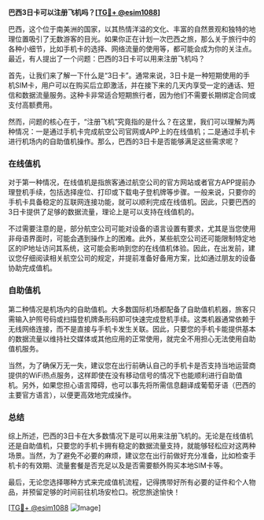 **巴西3日卡可以注册飞机吗？[[TG💪+ @esim1088](https://t.me/s/esim1088)]**

巴西，这个位于南美洲的国家，以其热情洋溢的文化、丰富的自然景观和独特的地理位置吸引了无数游客的目光。如果你正在计划一次巴西之旅，那么关于旅行中的各种小细节，比如手机卡的选择、网络流量的使用等，都可能会成为你的关注点。最近，有人提出了一个问题：巴西的3日卡可以用来注册飞机吗？

首先，让我们来了解一下什么是“3日卡”。通常来说，3日卡是一种短期使用的手机SIM卡，用户可以在购买后立即激活，并在接下来的几天内享受一定的通话、短信和数据流量服务。这种卡非常适合短期旅行者，因为他们不需要长期绑定合同或支付高额费用。

然而，问题的核心在于，“注册飞机”究竟指的是什么？在这里，我们可以理解为两种情况：一是通过手机卡完成航空公司官网或APP上的在线值机；二是通过手机卡进行机场内的自助值机操作。那么，巴西的3日卡是否能够满足这些需求呢？

### 在线值机

对于第一种情况，在线值机是指旅客通过航空公司的官方网站或者官方APP提前办理登机手续，包括选择座位、打印或下载电子登机牌等步骤。一般来说，只要你的手机卡具备稳定的互联网连接功能，就可以顺利完成在线值机。因此，只要巴西的3日卡提供了足够的数据流量，理论上是可以支持在线值机的。

不过需要注意的是，部分航空公司可能对设备的语言设置有要求，尤其是当您使用非母语界面时，可能会遇到操作上的困难。此外，某些航空公司还可能限制特定地区的IP地址访问其系统，这可能会影响到您的在线值机体验。因此，在出发前，建议您仔细阅读相关航空公司的规定，并提前准备好备用方案，比如通过朋友的设备协助完成值机。

### 自助值机

第二种情况是机场内的自助值机。大多数国际机场都配备了自助值机机器，旅客只需输入护照号码或扫描登机牌条形码即可快速完成登机手续。这类机器通常依赖于无线网络连接，而不是直接与手机卡发生关联。因此，只要您的手机卡能提供基本的数据流量以维持社交媒体或其他应用的正常使用，就完全不用担心无法使用自助值机服务。

当然，为了确保万无一失，建议您在出行前确认自己的手机卡是否支持当地运营商提供的WiFi热点服务，这样即使在没有移动信号的情况下也能顺利进行自助值机。另外，如果您担心语言障碍，也可以事先将所需信息翻译成葡萄牙语（巴西的主要官方语言），以便更高效地完成操作。

### 总结

综上所述，巴西的3日卡在大多数情况下是可以用来注册飞机的。无论是在线值机还是自助值机，只要您的手机卡拥有稳定的数据流量支持，就能够轻松应对这两种场景。当然，为了避免不必要的麻烦，建议您在出行前做好充分准备，比如检查手机卡的有效期、流量套餐是否充足以及是否需要额外购买本地SIM卡等。

最后，无论您选择哪种方式来完成值机流程，记得携带好所有必要的证件和个人物品，并预留足够的时间前往机场安检口。祝您旅途愉快！

[[TG💪+ @esim1088](https://t.me/s/esim1088) ![Image](https://i.postimg.cc/4NQfJmqS/Snipaste-2025-05-13-00-14-12.png)]